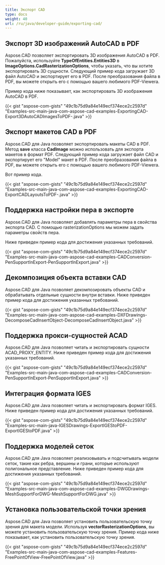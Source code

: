 ```yaml
---
title: Экспорт CAD
type: docs
weight: 40
url: /ru/java/developer-guide/exporting-cad/
---
```


## **Экспорт 3D изображений AutoCAD в PDF**
Aspose.CAD позволяет экспортировать 3D изображения AutoCAD в PDF. Пожалуйста, используйте **TypeOfEntities.Entities3D** в **ImageOptions.CadRasterizationOptions**, чтобы указать, что вы хотите экспортировать 3D сущности.
Следующий пример кода загружает 3D файл AutoCAD и экспортирует его в PDF. После преобразования файла в PDF, вы можете открыть его с помощью вашего любимого PDF-Viewera.

Пример кода ниже показывает, как экспортировать 3D изображения AutoCAD в PDF.

{{< gist "aspose-com-gists" "49c1b75d9a84e149ecf374ece2c2597d" "Examples-src-main-java-com-aspose-cad-examples-ExportingCAD-Export3DAutoCADImagesToPDF-.java" >}}

## **Экспорт макетов CAD в PDF**
Aspose.CAD для Java позволяет экспортировать макеты CAD в PDF. Метод **save** класса **CadImage** можно использовать для экспорта макетов в формат PDF.
Следующий пример кода загружает файл CAD и экспортирует его "Model" макет в PDF. После преобразования файла в PDF, вы можете открыть его с помощью вашего любимого PDF-Viewera.

Вот пример кода.

{{< gist "aspose-com-gists" "49c1b75d9a84e149ecf374ece2c2597d" "Examples-src-main-java-com-aspose-cad-examples-ExportingCAD-ExportCADLayoutsToPDF-.java" >}}
## **Поддержка настройки пера в экспорте**
Aspose.CAD для Java позволяет добавлять параметры пера в свойства экспорта CAD. С помощью rasterizationOptions мы можем задать параметры свойств пера.

Ниже приведен пример кода для достижения указанных требований.

{{< gist "aspose-com-gists" "49c1b75d9a84e149ecf374ece2c2597d" "Examples-src-main-java-com-aspose-cad-examples-CADConversion-PenSupportInExport-PenSupportInExport.java" >}}
## **Декомпозиция объекта вставки CAD**
Aspose.CAD для Java позволяет декомпозировать объекты CAD и обрабатывать отдельные сущности внутри вставки. Ниже приведен пример кода для достижения указанных требований.

{{< gist "aspose-com-gists" "49c1b75d9a84e149ecf374ece2c2597d" "Examples-src-main-java-com-aspose-cad-examples-DXFDrawings-DecomposeCadInsertObject-DecomposeCadInsertObject.java" >}}
## **Поддержка прокси-сущностей ACAD**
Aspose.CAD для Java позволяет читать и экспортировать сущности ACAD_PROXY_ENTITY. Ниже приведен пример кода для достижения указанных требований.

{{< gist "aspose-com-gists" "49c1b75d9a84e149ecf374ece2c2597d" "Examples-src-main-java-com-aspose-cad-examples-CADConversion-PenSupportInExport-PenSupportInExport.java" >}}
## **Интеграция формата IGES**
Aspose.CAD для Java позволяет читать и экспортировать формат IGES. Ниже приведен пример кода для достижения указанных требований.

{{< gist "aspose-com-gists" "49c1b75d9a84e149ecf374ece2c2597d" "Examples-src-main-java-IGESDrawings-ExportIGEStoPDF-ExportIGEStoPDF.java" >}}
## **Поддержка моделей сеток**
Aspose.CAD для Java позволяет реализовывать и подсчитывать модели сеток, такие как ребра, вершины и грани, которые используют полигональное представление. Ниже приведен пример кода для достижения указанных требований.

{{< gist "aspose-com-gists" "49c1b75d9a84e149ecf374ece2c2597d" "Examples-src-main-java-com-aspose-cad-examples-DWGDrawings-MeshSupportForDWG-MeshSupportForDWG.java" >}}
## **Установка пользовательской точки зрения**
Aspose.CAD для Java позволяет установить пользовательскую точку зрения для макета модели. Используя **vectorRasterizationOptions**, вы можете установить пользовательскую точку зрения. Пример кода ниже показывает, как установить пользовательскую точку зрения.

{{< gist "aspose-com-gists" "49c1b75d9a84e149ecf374ece2c2597d" "Examples-src-main-java-com-aspose-cad-examples-Features-FreePointOfView-FreePointOfView.java" >}}
